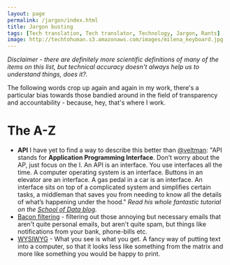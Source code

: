 ```yaml
---
layout: page
permalink: /jargon/index.html
title: Jargon busting
tags: [Tech translation, Tech translator, Technology, Jargon, Rants]
image: http://techtohuman.s3.amazonaws.com/images/milena_keyboard.jpg
---
```


*Disclaimer - there are definitely more scientific definitions of many of the items on this list, but technical accuracy doesn't always help us to understand things, does it?.*

The following words crop up again and again in my work, there's a particular bias towards those bandied around in the field of transparency and accountability - because, hey, that's where I work. 


# The A-Z 

* **API** I have yet to find a way to describe this better than [@veltman](https://twitter.com/veltman): "API stands for **Application Programming Interface**. Don’t worry about the AP, just focus on the I. An API is an interface. You use interfaces all the time. A computer operating system is an interface. Buttons in an elevator are an interface. A gas pedal in a car is an interface. An interface sits on top of a complicated system and simplifies certain tasks, a middleman that saves you from needing to know all the details of what’s happening under the hood." *Read his whole fantastic tutorial on the [School of Data blog](http://schoolofdata.org/2013/11/18/web-apis-for-non-programmers/).*
* [Bacon filtering](http://www.csmonitor.com/Innovation/Tech/2011/0613/How-to-manage-in-box-bacon) - filtering out those annoying but necessary emails that aren't quite personal emails, but aren't quite spam, but things like notifications from your bank, phone-bills etc. 
* [WYSIWYG](http://xkcd.com/1341/) - What you see is what you get. A fancy way of putting text into a computer, so that it looks less like something from the matrix and more like something you would be happy to print. 
